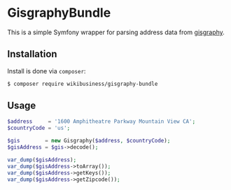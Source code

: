 # GisgraphyBundle

This is a simple Symfony wrapper for parsing address data from [gisgraphy](http://www.gisgraphy.com/).

## Installation

Install is done via `composer`:

```zsh
$ composer require wikibusiness/gisgraphy-bundle
```

## Usage

```php
$address     = '1600 Amphitheatre Parkway Mountain View CA';
$countryCode = 'us';

$gis        = new Gisgraphy($address, $countryCode);
$gisAddress = $gis->decode();

var_dump($gisAddress);
var_dump($gisAddress->toArray());
var_dump($gisAddress->getKeys());
var_dump($gisAddress->getZipcode());
```
